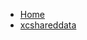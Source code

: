 <!-- docs/_sidebar.md -->
- [Home](/)
- [xcshareddata](devassistDocs/docs/devassistDocs/Tutorials/ChatViewTutorial/ChatViewTutorial.xcodeproj/project.xcworkspace/xcshareddata/)